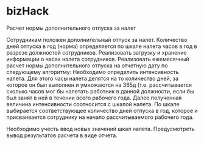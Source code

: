 # bizHack
Расчет нормы дополнительного отпуска за налет

Сотрудникам положен дополнительный отпуск за налет. Количество дней отпуска в год (норма) определяется по шкале налета часов в год в разрезе должностей сотрудников.
Реализовать загрузку и хранение информации о часах налета сотрудников.
Реализовать ежемесячный расчет нормы дополнительного отпуска на отчетную дату по следующему алгоритму:
Необходимо определить интенсивность налета. Для этого часы налета делятся на то количество дней, за которое он был выполнен и умножаются на 365д (т.е. рассчитывается сколько часов мог бы налетать работник в данной должности, если бы был занят в ней в течении всего рабочего года. 
Далее полученная величина интенсивности соотносится с шкалой налета. По шкале выбирается соответствующее количество дней отпуска в год, которое и присваивается сотруднику на начало рассчитываемого рабочего года.

Необходимо учесть ввод новых значений шкал налета. 
Предусмотреть вывод результатов расчета в виде отчета.
